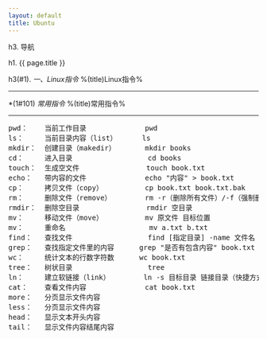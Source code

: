 ```yaml
---
layout: default
title: Ubuntu
---
```


<div id="charpter">

h3. 导航

</div>

h1. {{ page.title }}

h3(#1). *一、Linux指令* %(title)Linux指令%
<hr />

*(1#101) *常用指令* %(title)常用指令%
<hr />

<pre>
pwd：    当前工作目录              pwd
ls：     当前目录内容（list）      ls
mkdir：  创建目录（makedir）       mkdir books
cd：     进入目录                  cd books
touch：  生成空文件                touch book.txt
echo：   带内容的文件              echo "内容" > book.txt
cp：     拷贝文件（copy）          cp book.txt book.txt.bak
rm：     删除文件（remove）        rm -r（删除所有文件）/-f（强制删除） book.txt
rmdir：  删除空目录                rmdir 空目录
mv：     移动文件（move）          mv 原文件 目标位置
mv：     重命名                    mv a.txt b.txt
find：   查找文件                  find [指定目录] -name 文件名
grep：   查找指定文件里的内容      grep "是否有包含内容" book.txt
wc：     统计文本的行数字符数      wc book.txt
tree：   树状目录                  tree
ln：     建立软链接（link）        ln -s 目标目录 链接目录（快捷方式）
cat：    查看文件内容              cat book.txt
more：   分页显示文件内容
less：   分页显示文件内容
head：   显示文本开头内容
tail：   显示文件内容结尾内容
</pre>
